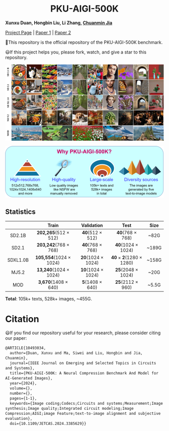 # <center> PKU-AIGI-500K
**Xunxu Duan, Hongbin Liu, Li Zhang, [Chuanmin Jia](http://www.jiachuanmin.site/index.html)**

[Project Page](https://duanener.github.io/PKU-AIGI-500K/) | [Paper 1](https://duanener.github.io/PKU-AIGI-500K/) | [Paper 2](https://ieeexplore.ieee.org/document/10493034)

:hammer:This repository is the official repository of the PKU-AIGI-500K benchmark.

:smiley:If this project helps you, please fork, watch, and give a star to this repository.

<!-- # Dataset -->

![example](./static/images/example.jpg) 


![why](./static/images/why.png) 

## Statistics
|            |      Train    |  Validation  |    Test     |   Size  |
|:----------:|:-------------:|:------------:|:-----------:|:-----------:|
|   SD2.1B   |**202,265**(512 $\times$ 512)|**40**(512 $\times$ 512)|**40**(768 $\times$ 768)|~82G|
|   SD2.1    |**203,242**(768 $\times$ 768)|**40**(768 $\times$ 768)|**40**(1024 $\times$ 1024)|~189G|
|  SDXL1.0B  |**105,554**(1024 $\times$ 1024)|**20**(1024 $\times$ 1024)|**40** $\times$ **2**(1280 $\times$ 1280)|~158G|
|   MJ5.2    |**13,240**(1024 $\times$ 1024)|**10**(1024 $\times$ 1024)|**25**(2048 $\times$ 1024)|~20G|
|    MOD     |**3,670**(1408 $\times$ 640)|**5**(1408 $\times$ 640)|**25**(2112 $\times$ 960)|~5.5G|

**Total**: 105k+ texts, 528k+ images, ~455G.


# Citation
:smiley:If you find our repository useful for your research, please consider citing our paper:

```
@ARTICLE{10493034,
  author={Duan, Xunxu and Ma, Siwei and Liu, Hongbin and Jia, Chuanmin},
  journal={IEEE Journal on Emerging and Selected Topics in Circuits and Systems}, 
  title={PKU-AIGI-500K: A Neural Compression Benchmark And Model for AI-Generated Images}, 
  year={2024},
  volume={},
  number={},
  pages={1-1},
  keywords={Image coding;Codecs;Circuits and systems;Measurement;Image synthesis;Image quality;Integrated circuit modeling;Image Compression;AIGI;image Feature;text-to-image alignment and subjective evaluation},
  doi={10.1109/JETCAS.2024.3385629}}
```
